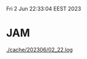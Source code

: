 Fri  2 Jun 22:33:04 EEST 2023
# JAM
<a href='./cache/202306/02_22.log'>./cache/202306/02_22.log</a>
